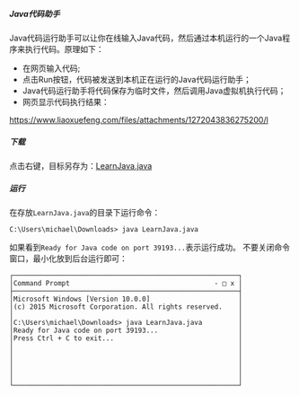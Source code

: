 ##### Java代码助手
Java代码运行助手可以让你在线输入Java代码，然后通过本机运行的一个Java程序来执行代码。原理如下：
- 在网页输入代码;
- 点击Run按钮，代码被发送到本机正在运行的Java代码运行助手；
- Java代码运行助手将代码保存为临时文件，然后调用Java虚拟机执行代码；
- 网页显示代码执行结果：

https://www.liaoxuefeng.com/files/attachments/1272043836275200/l

##### 下载
点击右键，目标另存为：[LearnJava.java](https://gitee.com/liaoxuefeng/learn-java/raw/master/teach/LearnJava.java)

##### 运行
在存放`LearnJava.java`的目录下运行命令：
```
C:\Users\michael\Downloads> java LearnJava.java
```
如果看到`Ready for Java code on port 39193...`表示运行成功。
不要关闭命令窗口，最小化放到后台运行即可：
```
┌────────────────────────────────────────────────────────┐
│Command Prompt                                    - □ x │
├────────────────────────────────────────────────────────┤
│Microsoft Windows [Version 10.0.0]                      │
│(c) 2015 Microsoft Corporation. All rights reserved.    │
│                                                        │
│C:\Users\michael\Downloads> java LearnJava.java         │
│Ready for Java code on port 39193...                    │
│Press Ctrl + C to exit...                               │
│                                                        │
│                                                        │
│                                                        │
│                                                        │
│                                                        │
└────────────────────────────────────────────────────────┘
```